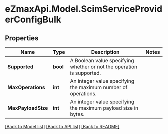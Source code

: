 
# eZmaxApi.Model.ScimServiceProviderConfigBulk

## Properties

Name | Type | Description | Notes
------------ | ------------- | ------------- | -------------
**Supported** | **bool** | A Boolean value specifying whether or not the operation is supported. | 
**MaxOperations** | **int** | An integer value specifying the maximum number of operations. | 
**MaxPayloadSize** | **int** | An integer value specifying the maximum payload size in bytes. | 

[[Back to Model list]](../README.md#documentation-for-models)
[[Back to API list]](../README.md#documentation-for-api-endpoints)
[[Back to README]](../README.md)

